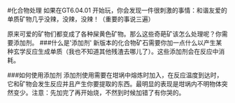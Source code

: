 #化合物处理
如果在GT6.04.01 开始玩，你会发现一件很刺激的事情：和谐友爱的单质矿物几乎没辣，没辣，没辣！（重要的事说三遍） 
  
原来可爱的矿物们都变成了各种屎黄色矿物。那么这些奇葩矿该怎么处理呢？你需要添加剂。
###什么是'添加剂'
新版本的化合物矿石需要你加一点什么以产生某种玄学反应生成单质（我也不知道其他残渣去哪儿了）。这些添加剂会在反应中消耗。

###如何使用添加剂
添加剂使用需要在坩埚中熔炼时加入，在反应温度到达时，它和矿物会发生反应并且产生你要提取的东西。最明显的表现是坩埚内不明物体突然变少。注意：先加完了再开始烧，不然到时候加错了有你哭的。
